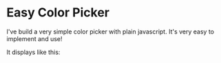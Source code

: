 # Easy Color Picker

I've build a very simple color picker with plain javascript.
It's very easy to implement and use!

It displays like this:

